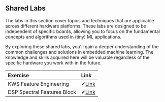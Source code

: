 ## Shared Labs

The labs in this section cover topics and techniques that are applicable across different hardware platforms. These labs are designed to be independent of specific boards, allowing you to focus on the fundamental concepts and algorithms used in (tiny) ML applications.

By exploring these shared labs, you'll gain a deeper understanding of the common challenges and solutions in embedded machine learning. The knowledge and skills acquired here will be valuable regardless of the specific hardware you work with in the future.

| Exercise                    | Link                                                                 |
| :-------------------------- | :------------------------------------------------------------------- |
| KWS Feature Engineering     | ✔[Link](./kws_feature_eng/kws_feature_eng.qmd)                         |
| DSP Spectral Features Block | ✔[Link](./dsp_spectral_features_block/dsp_spectral_features_block.qmd) |
